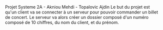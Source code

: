 Projet Systeme 2A - Akniou Mehdi - Topalovic Ajdin
Le but du projet est qu'un client va se connecter à un serveur pour pouvoir commander un billet de concert.
Le serveur va alors créer un dossier composé d'un numéro composé de 10 chiffres, du nom du client, et du prénom.


